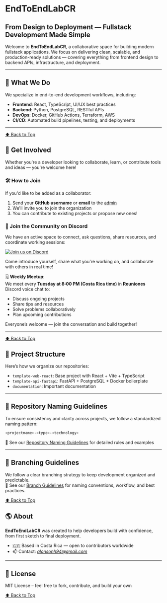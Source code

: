 # EndToEndLabCR

## From Design to Deployment — Fullstack Development Made Simple

Welcome to **EndToEndLabCR**, a collaborative space for building modern fullstack applications. We focus on delivering clean, scalable, and production-ready solutions — covering everything from frontend design to backend APIs, infrastructure, and deployment.

---

## 🚀 What We Do

We specialize in end-to-end development workflows, including:

- **Frontend**: React, TypeScript, UI/UX best practices
- **Backend**: Python, PostgreSQL, RESTful APIs
- **DevOps**: Docker, GitHub Actions, Terraform, AWS
- **CI/CD**: Automated build pipelines, testing, and deployments

---

[⬆️ Back to Top](#endtoendlabcr)

## 🤝 Get Involved

Whether you're a developer looking to collaborate, learn, or contribute tools and ideas — you're welcome here!

### 🛠 How to Join

If you'd like to be added as a collaborator:

1. Send your **GitHub username** or **email** to the [admin](mailto:alonsonh94@gmail.com)
2. We'll invite you to join the organization
3. You can contribute to existing projects or propose new ones!

### 💬 Join the Community on Discord

We have an active space to connect, ask questions, share resources, and coordinate working sessions:

[![Join us on Discord](https://img.shields.io/discord/1387638637109444678?label=Discord&logo=discord&style=flat)](https://discord.gg/ntknXJXv)

Come introduce yourself, share what you're working on, and collaborate with others in real time!

🗓️ **Weekly Meetup**:  
We meet every **Tuesday at 8:00 PM (Costa Rica time)** in **Reuniones** Discord voice chat to:

- Discuss ongoing projects
- Share tips and resources
- Solve problems collaboratively
- Plan upcoming contributions

Everyone’s welcome — join the conversation and build together!

---

[⬆️ Back to Top](#endtoendlabcr)

## 📁 Project Structure

Here’s how we organize our repositories:

- `template-web-react`: Base project with React + Vite + TypeScript
- `template-api-fastapi`: FastAPI + PostgreSQL + Docker boilerplate
- `documentation`: Important documentation

---

## 📛 Repository Naming Guidelines

To ensure consistency and clarity across projects, we follow a standardized naming pattern:

```bash
<projectname>-<type>-<technology>
```

📖 See our [Repository Naming Guidelines](../NAMING_GUIDELINES.md) for detailed rules and examples

---

## 🌿 Branching Guidelines

We follow a clear branching strategy to keep development organized and predictable.  
📖 See our [Branch Guidelines](../BRANCH_GUIDELINES.md) for naming conventions, workflow, and best practices.

[⬆️ Back to Top](#endtoendlabcr)

## 🌎 About

**EndToEndLabCR** was created to help developers build with confidence, from first sketch to final deployment.

- 🇨🇷 Based in Costa Rica — open to contributors worldwide
- 📫 Contact: _[alonsonh94@gmail.com](mailto:alonsonh94@gmail.com)_

---

## 📜 License

MIT License – feel free to fork, contribute, and build your own

[⬆️ Back to Top](#endtoendlabcr)
